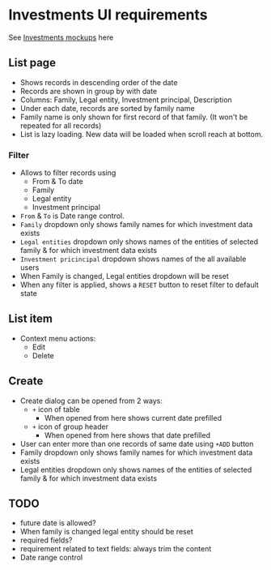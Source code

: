 # Investments UI requirements

See [Investments mockups](https://drive.google.com/drive/folders/1A-wnVDLyK2-5pEcxuyrCWys6QMsjiEQR) here

## List page

- Shows records in descending order of the date
- Records are shown in group by with date
- Columns: Family, Legal entity, Investment principal, Description
- Under each date, records are sorted by family name
- Family name is only shown for first record of that family. (It won't be repeated for all records)
- List is lazy loading. New data will be loaded when scroll reach at bottom.

### Filter

- Allows to filter records using
  - From & To date
  - Family
  - Legal entity
  - Investment principal
- `From` & `To` is Date range control.
- `Family` dropdown only shows family names for which investment data exists
- `Legal entities` dropdown only shows names of the entities of selected family &  for which investment data exists
- `Investment pricincipal` dropdown shows names of the all available users
- When Family is changed, Legal entities dropdown will be reset
- When any filter is applied, shows a `RESET` button to reset filter to default state

## List item

- Context menu actions:
  - Edit
  - Delete

## Create

- Create dialog can be opened from 2 ways:
  - `+` icon of table
    - When opened from here shows current date prefilled
  - `+`  icon of group header
    - When opened from here shows that date prefilled
- User can enter more than one records of same date using `+ADD` button
- Family dropdown only shows family names for which investment data exists
- Legal entities dropdown only shows names of the entities of selected family &  for which investment data exists





## TODO

- future date is allowed?
- When family is changed legal entity should be reset
- required fields?
- requirement related to text fields: always trim the content
- Date range control